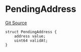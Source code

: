 # PendingAddress
[Git Source](https://github.com/Level-Money/contracts/blob/dc473999128bb60d87e479b557f6971af65ff8db/src/v2/interfaces/morpho/PendingLib.sol)


```solidity
struct PendingAddress {
    address value;
    uint64 validAt;
}
```

